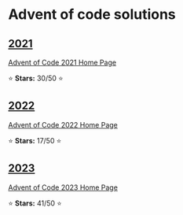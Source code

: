 # Advent of code solutions

## [2021](2021)

[Advent of Code 2021 Home Page](https://adventofcode.com/2021)

:star: **Stars:** 30/50 :star:

## [2022](2022)

[Advent of Code 2022 Home Page](https://adventofcode.com/2022)

:star: **Stars:** 17/50 :star:

## [2023](2023)

[Advent of Code 2023 Home Page](https://adventofcode.com/2023)

:star: **Stars:** 41/50 :star:
